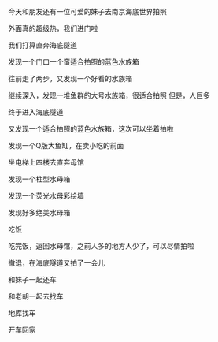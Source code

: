 今天和朋友还有一位可爱的妹子去南京海底世界拍照

外面真的超级热，我们进门啦

我们打算直奔海底隧道

发现一个门口一个蛮适合拍照的蓝色水族箱

往前走了两步，又发现一个好看的水族箱

继续深入，发现一堆鱼群的大号水族箱，很适合拍照
但是，人巨多

终于进入海底隧道

又发现一个适合拍照的蓝色水族箱，这次可以坐着拍啦

发现一个Q版大鱼缸，在卖小吃的前面

坐电梯上四楼去直奔母馆

发现一个柱型水母箱

发现一个荧光水母彩绘墙

发现好多绝美水母箱

吃饭

吃完饭，返回水母馆，之前人多的地方人少了，可以尽情拍啦

撤退，在海底隧道又拍了一会儿

和妹子一起还车

和老胡一起去找车

地库找车

开车回家
